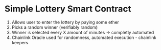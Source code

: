 # Simple Lottery Smart Contract

1. Allows user to enter the lottery by paying some ether
2. Picks a random winner (verifiably random)
3. Winner is selected every X amount of minutes -> completly automated
4. Chainlink Oracle used for randomness, automated execution - chainlink keepers
